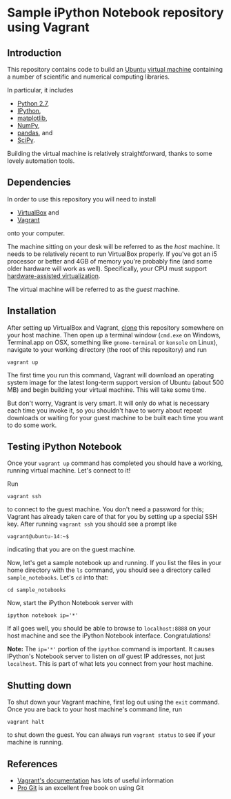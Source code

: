 # Sample iPython Notebook repository using Vagrant #

## Introduction ##

This repository contains code to build an [Ubuntu](http://www.ubuntu.com/) [virtual machine](http://en.wikipedia.org/wiki/Virtual_machine) containing a number of scientific and numerical computing libraries.

In particular, it includes

* [Python 2.7](https://docs.python.org/2/),
* [IPython](http://ipython.org/),
* [matplotlib](http://matplotlib.org/),
* [NumPy](http://www.numpy.org/),
* [pandas](http://pandas.pydata.org/), and
* [SciPy](http://www.scipy.org/).

Building the virtual machine is relatively straightforward, thanks to some lovely automation tools.

## Dependencies ##

In order to use this repository you will need to install

* [VirtualBox](https://www.virtualbox.org/) and
* [Vagrant](http://www.vagrantup.com/)

onto your computer.

The machine sitting on your desk will be referred to as the *host* machine. It needs to be relatively recent to run VirtualBox properly. If you've got an i5 processor or better and 4GB of memory you're probably fine (and some older hardware will work as well). Specifically, your CPU must support [hardware-assisted virtualization](http://en.wikipedia.org/wiki/Hardware-assisted_virtualization).

The virtual machine will be referred to as the *guest* machine.

## Installation ##

After setting up VirtualBox and Vagrant, [clone](http://git-scm.com/docs/git-clone) this repository somewhere on your host machine. Then open up a terminal window (`cmd.exe` on Windows, Terminal.app on OSX, something like `gnome-terminal` or `konsole` on Linux), navigate to your working directory (the root of this repository) and run

    vagrant up

The first time you run this command, Vagrant will download an operating system image for the latest long-term support version of Ubuntu (about 500 MB) and begin building your virtual machine. This will take some time.

But don't worry, Vagrant is very smart. It will only do what is necessary each time you invoke it, so you shouldn't have to worry about repeat downloads or waiting for your guest machine to be built each time you want to do some work.

## Testing iPython Notebook ##

Once your `vagrant up` command has completed you should have a working, running virtual machine. Let's connect to it!

Run

    vagrant ssh

to connect to the guest machine. You don't need a password for this; Vagrant has already taken care of that for you by setting up a special SSH key. After running `vagrant ssh` you should see a prompt like

    vagrant@ubuntu-14:~$

indicating that you are on the guest machine.

Now, let's get a sample notebook up and running. If you list the files in your home directory with the `ls` command, you should see a directory called `sample_notebooks`. Let's `cd` into that:

    cd sample_notebooks

Now, start the iPython Notebook server with

    ipython notebook ip='*'

If all goes well, you should be able to browse to `localhost:8888` on your host machine and see the iPython Notebook interface. Congratulations!

**Note:** The `ip='*'` portion of the `ipython` command is important. It causes IPython's Notebook server to listen on *all* guest IP addresses, not just `localhost`. This is part of what lets you connect from your host machine.

## Shutting down ##

To shut down your Vagrant machine, first log out using the `exit` command. Once you are back to your host machine's command line, run

    vagrant halt

to shut down the guest. You can always run `vagrant status` to see if your machine is running.

## References ##

* [Vagrant's documentation](http://docs.vagrantup.com/v2/) has lots of useful information
* [Pro Git](http://git-scm.com/book) is an excellent free book on using Git
